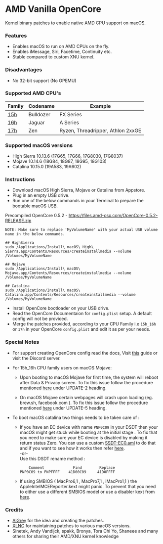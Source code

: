 
AMD Vanilla OpenCore
==========
Kernel binary patches to enable native AMD CPU support on macOS.

### Features

- Enables macOS to run on AMD CPUs on the fly.
- Enables iMessage, Siri, Facetime, Continuity etc.
- Stable compared to custom XNU kernel.

### Disadvantages
- No 32-bit support (No OPEMU)

### Supported AMD CPU's
| Family | Codename| Example |
|--------|---------|----------|
|   [15h](https://github.com/AMD-OSX/AMD_Vanilla/tree/opencore/15h_16h)  | Bulldozer | FX Series|
|   [16h](https://github.com/AMD-OSX/AMD_Vanilla/tree/opencore/15h_16h)  | Jaguar | A Series |
|   [17h](https://github.com/AMD-OSX/AMD_Vanilla/tree/opencore/17h) | Zen | Ryzen, Threadripper, Athlon 2xxGE | <br />

### Supported macOS versions

- High Sierra 10.13.6 (17G65, 17G66, 17G8030, 17G8037)
- Mojave 10.14.6 (18G84, 18G87, 18G95, 18G103)
- Catalina 10.15.0 (19A583, 19A602)

### Instructions

- Download macOS High Sierra, Mojave or Catalina from Appstore.
- Plug in an empty USB drive.
- Run one of the below commands in your Terminal to prepare the bootable macOS USB.

Precompiled OpenCore 0.5.2 - https://files.amd-osx.com/OpenCore-0.5.2-RELEASE.zip

```
NOTE: Make sure to replace 'MyVolumeName' with your actual USB volume name in the below commands.

## HighSierra
sudo /Applications/Install\ macOS\ High\ Sierra.app/Contents/Resources/createinstallmedia --volume /Volumes/MyVolumeName

## Mojave
sudo /Applications/Install\ macOS\ Mojave.app/Contents/Resources/createinstallmedia --volume /Volumes/MyVolumeName

## Catalina
sudo /Applications/Install\ macOS\ Catalina.app/Contents/Resources/createinstallmedia --volume /Volumes/MyVolumeName
```

- Install OpenCore bootloader on your USB drive.
- Read the OpenCore Documentaion for `config.plist` setup. A default config will not be proviced.
- Merge the patches provided, according to your CPU Family i.e `15h_16h` or `17h` in your OpenCore `config.plist` and edit it as per your needs.


### Special Notes

- For support creating OpenCore config read the docs, Visit  [this](https://khronokernel-2.gitbook.io/opencore-vanilla-desktop-guide/) guide or visit the Discord server.

- For 15h_16h CPU family  users on macOS Mojave:
  - Upon booting to macOS Mojave for first time, the system will reboot after Data & Privacy screen. To fix this issue follow the procedure mentioned [here](https://www.insanelymac.com/forum/topic/335877-amd-mojave-kernel-development-and-testing/?do=findComment&comment=2658085) under UPDATE-2 heading.

  - On macOS Mojave certain webpages will crash upon loading (eg. brew.sh, facebook.com ). To fix this issue follow the procedure mentioned [here](https://www.insanelymac.com/forum/topic/335877-amd-mojave-kernel-development-and-testing/?do=findComment&comment=2661857) under UPDATE-5 heading.

- To boot macOS catalina two things needs to be taken care of :
  - If you have an EC device with name `PNP0C09` in your DSDT then your macOS might get stuck while booting at the initial stage . To fix that you need to make sure your EC device is disabled by making it return status Zero. You can use a custom [SSDT-EC0.aml](./Extra/SSDT-EC0.aml) to do that and if you want to see how it works then refer [here](https://github.com/acidanthera/OpenCorePkg/blob/5e020bb06b33f12fa8b404cc3d1effaa5fbc00ea/Docs/AcpiSamples/SSDT-EC.dsl#L33). <br> -or- <br> Use this DSDT rename method :

    ```
        Comment             Find        Replace
    PNP0C09 to PNPFFFF    41D00C09     41D0FFFF
    ```

  - If using SMBIOS ( MacPro6,1 , MacPro7,1 , iMacPro1,1 ) the AppleIntelMCEReporter.kext might panic. To prevent that you need to either use a different SMBIOS model or use a disabler kext from [here](./Extra/).

### Credits

- [AlGrey](https://github.com/AlGreyy) for the idea and creating the patches.
- [XLNC](https://github.com/XLNCs) for maintaining patches to various macOS versions.
- Sinetek, Andy Vandijck, spakk, Bronya, Tora Chi Yo, Shaneee and many others for sharing their AMD/XNU kernel knowledge 
